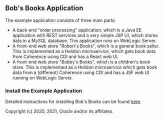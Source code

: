 
## Bob's Books Application

The example application consists of three main parts:

* A back-end "order processing" application, which is a Java EE
  application with REST services and a very simple JSP UI, which
  stores data in a MySQL database.  This application runs on WebLogic
  Server.
* A front-end web store "Robert's Books", which is a general book
  seller.  This is implemented as a Helidon microservice, which
  gets book data from Coherence using CDI and has a React
  web UI.
* A front-end web store "Bobby's Books", which is a
  children's book store.  This is implemented as a Helidon
  microservice which gets book data from a (different) Coherence
  using CDI and has a JSF web UI running on WebLogic Server.

### Install the Example Application

Detailed instructions for installing Bob's Books can be found [here](https://verrazzano.io/latest/docs/examples/wls-coh/bobs-books/).


Copyright (c) 2020, 2021, Oracle and/or its affiliates.
